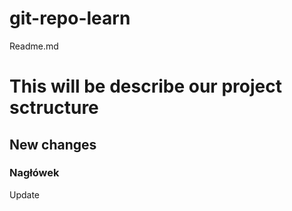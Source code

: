 # git-repo-learn

Readme.md

<h1>This will be describe our project sctructure</h1>
<h2>New changes</h2>
<h3>Nagłówek</h3>
<p>Update</p>
